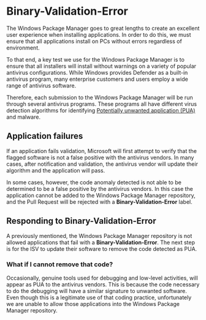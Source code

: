 # Binary-Validation-Error

The Windows Package Manager goes to great lengths to create an excellent user experience when installing applications. In order to do this, we must ensure that all applications install on PCs without errors regardless of environment.

To that end, a key test we use for the Windows Package Manager is to ensure that all installers will install without warnings on a variety of popular antivirus configurations. While Windows provides Defender as a built-in antivirus program, many enterprise customers and users employ a wide range of antivirus software.

Therefore, each submission to the Windows Package Manager will be run through several antivirus programs.  These programs all have different virus detection algorithms for identifying [Potentially unwanted application (PUA)](https://docs.microsoft.com/windows/security/threat-protection/intelligence/criteria) and malware.

## Application failures

If an application fails validation, Microsoft will first attempt to verify that the flagged software is not a false positive with the antivirus vendors.  In many cases, after notification and validation, the antivirus vendor will update their algorithm and the application will pass.

In some cases, however, the code anomaly detected is not able to be determined to be a false positive by the antivirus vendors. In this case the application cannot be added to the Windows Package Manager repository, and the Pull Request will be rejected with a **Binary-Validation-Error** label.

## Responding to Binary-Validation-Error

A previously mentioned, the Windows Package Manager repository is not allowed applications that fail with a **Binary-Validation-Error**.  The next step is for the ISV to update their software to remove the code detected as PUA.

### What if I cannot remove that code?

Occasionally, genuine tools used for debugging and low-level activities, will appear as PUA to the antivirus vendors.  This is because the code necessary to do the debugging will have a similar signature to unwanted software.  Even though this is a legitimate use of that coding practice, unfortunately we are unable to allow those applications into the Windows Package Manager repository.
